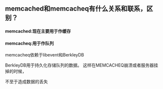 ## memcached和memcacheq有什么关系和联系，区别？

#### memcached:现在主要用于作缓存

#### memcacheq:用于作队列

memcacheq依赖于libevent和BerkleyDB

BerkleyDB用于持久化存储队列的数据。 这样在MEMCACHEQ崩溃或者服务器挂掉的时候，

不至于造成数据的丢失

